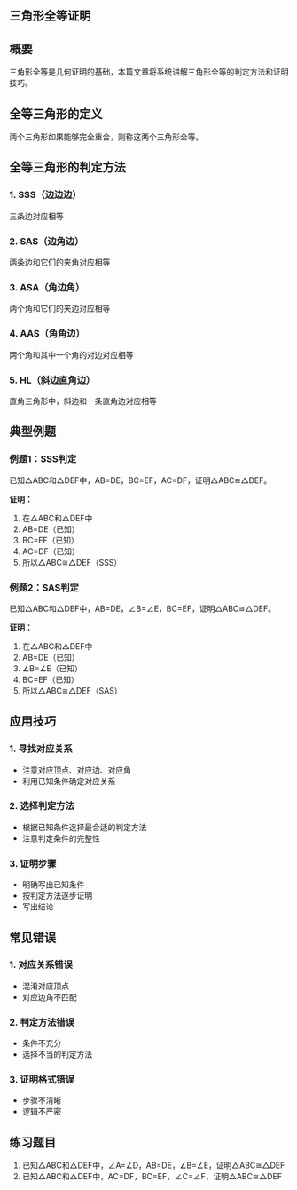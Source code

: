 ## 三角形全等证明

## 概要

三角形全等是几何证明的基础，本篇文章将系统讲解三角形全等的判定方法和证明技巧。

## 全等三角形的定义

两个三角形如果能够完全重合，则称这两个三角形全等。

## 全等三角形的判定方法

### 1. SSS（边边边）
三条边对应相等

### 2. SAS（边角边）
两条边和它们的夹角对应相等

### 3. ASA（角边角）
两个角和它们的夹边对应相等

### 4. AAS（角角边）
两个角和其中一个角的对边对应相等

### 5. HL（斜边直角边）
直角三角形中，斜边和一条直角边对应相等

## 典型例题

### 例题1：SSS判定

已知△ABC和△DEF中，AB=DE，BC=EF，AC=DF，证明△ABC≅△DEF。

**证明：**
1. 在△ABC和△DEF中
2. AB=DE（已知）
3. BC=EF（已知）
4. AC=DF（已知）
5. 所以△ABC≅△DEF（SSS）

### 例题2：SAS判定

已知△ABC和△DEF中，AB=DE，∠B=∠E，BC=EF，证明△ABC≅△DEF。

**证明：**
1. 在△ABC和△DEF中
2. AB=DE（已知）
3. ∠B=∠E（已知）
4. BC=EF（已知）
5. 所以△ABC≅△DEF（SAS）

## 应用技巧

### 1. 寻找对应关系
- 注意对应顶点、对应边、对应角
- 利用已知条件确定对应关系

### 2. 选择判定方法
- 根据已知条件选择最合适的判定方法
- 注意判定条件的完整性

### 3. 证明步骤
- 明确写出已知条件
- 按判定方法逐步证明
- 写出结论

## 常见错误

### 1. 对应关系错误
- 混淆对应顶点
- 对应边角不匹配

### 2. 判定方法错误
- 条件不充分
- 选择不当的判定方法

### 3. 证明格式错误
- 步骤不清晰
- 逻辑不严密

## 练习题目

1. 已知△ABC和△DEF中，∠A=∠D，AB=DE，∠B=∠E，证明△ABC≅△DEF
2. 已知△ABC和△DEF中，AC=DF，BC=EF，∠C=∠F，证明△ABC≅△DEF
